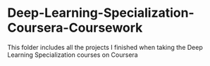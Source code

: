 # Deep-Learning-Specialization-Coursera-Coursework
This folder includes all the projects I finished when taking the Deep Learning Specialization courses on Coursera
